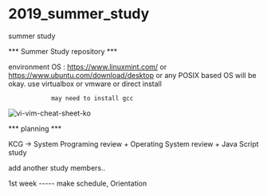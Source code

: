 # 2019_summer_study
summer study

*** Summer Study repository ***

environment OS : https://www.linuxmint.com/ or https://www.ubuntu.com/download/desktop or any POSIX based OS will be okay.
                use virtualbox or vmware or direct install 
                
                may need to install gcc


![vi-vim-cheat-sheet-ko](https://user-images.githubusercontent.com/46393079/58620111-40fc6700-8301-11e9-98f4-e617e6752d7d.png)

*** planning ***


KCG -> System Programing review + Operating System review + Java Script study


add another study members..


1st week ----- make schedule, Orientation 
